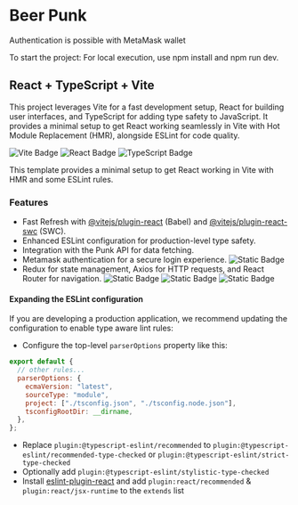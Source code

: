 # Beer Punk
Authentication is possible with MetaMask wallet

To start the project:
For local execution, use npm install and npm run dev.

## React + TypeScript + Vite

This project leverages Vite for a fast development setup, React for building user interfaces, and TypeScript for adding type safety to JavaScript. It provides a minimal setup to get React working seamlessly in Vite with Hot Module Replacement (HMR), alongside ESLint for code quality.

![Vite Badge](https://img.shields.io/badge/vite-5.0.8-blue.svg)
![React Badge](https://img.shields.io/badge/react-18.2.0-blue.svg)
![TypeScript Badge](https://img.shields.io/badge/typescript-5.2.0-blue.svg)

This template provides a minimal setup to get React working in Vite with HMR and some ESLint rules.

### Features

- Fast Refresh with [@vitejs/plugin-react](https://github.com/vitejs/vite-plugin-react/blob/main/packages/plugin-react/README.md) (Babel) and [@vitejs/plugin-react-swc](https://github.com/vitejs/vite-plugin-react-swc) (SWC).
- Enhanced ESLint configuration for production-level type safety.
- Integration with the Punk API for data fetching.
- Metamask authentication for a secure login experience. ![Static Badge](https://img.shields.io/badge/Metamask-blue.svg)
- Redux for state management, Axios for HTTP requests, and React Router for navigation. ![Static Badge](https://img.shields.io/badge/Redux-blue.svg) ![Static Badge](https://img.shields.io/badge/Axios-blue.svg) ![Static Badge](https://img.shields.io/badge/React%20Router-blue.svg)

#### Expanding the ESLint configuration

If you are developing a production application, we recommend updating the configuration to enable type aware lint rules:

- Configure the top-level `parserOptions` property like this:

```js
export default {
  // other rules...
  parserOptions: {
    ecmaVersion: "latest",
    sourceType: "module",
    project: ["./tsconfig.json", "./tsconfig.node.json"],
    tsconfigRootDir: __dirname,
  },
};
```

- Replace `plugin:@typescript-eslint/recommended` to `plugin:@typescript-eslint/recommended-type-checked` or `plugin:@typescript-eslint/strict-type-checked`
- Optionally add `plugin:@typescript-eslint/stylistic-type-checked`
- Install [eslint-plugin-react](https://github.com/jsx-eslint/eslint-plugin-react) and add `plugin:react/recommended` & `plugin:react/jsx-runtime` to the `extends` list
